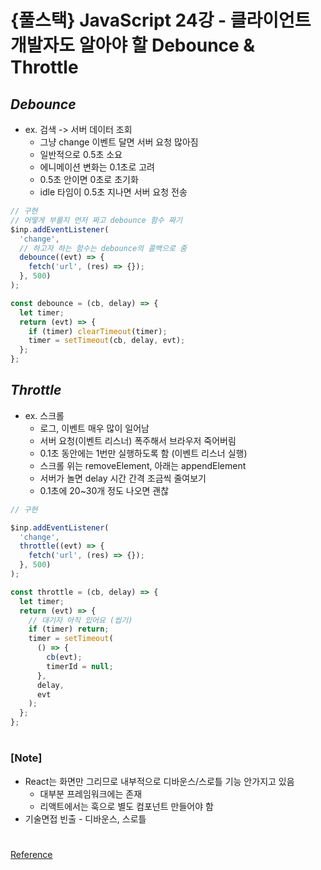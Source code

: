 # {풀스택} JavaScript 24강 - 클라이언트 개발자도 알아야 할 Debounce & Throttle

## _Debounce_

- ex. 검색 -> 서버 데이터 조회
  - 그냥 change 이벤트 달면 서버 요청 많아짐
  - 일반적으로 0.5초 소요
  - 에니메이션 변화는 0.1초로 고려
  - 0.5초 안이면 0초로 초기화
  - idle 타임이 0.5초 지나면 서버 요청 전송

```js
// 구현
// 어떻게 부를지 먼저 짜고 debounce 함수 짜기
$inp.addEventListener(
  'change',
  // 하고자 하는 함수는 debounce의 콜백으로 줌
  debounce((evt) => {
    fetch('url', (res) => {});
  }, 500)
);

const debounce = (cb, delay) => {
  let timer;
  return (evt) => {
    if (timer) clearTimeout(timer);
    timer = setTimeout(cb, delay, evt);
  };
};
```

## _Throttle_

- ex. 스크롤
  - 로그, 이벤트 매우 많이 일어남
  - 서버 요청(이벤트 리스너) 폭주해서 브라우저 죽어버림
  - 0.1초 동안에는 1번만 실행하도록 함 (이벤트 리스너 실행)
  - 스크롤 위는 removeElement, 아래는 appendElement
  - 서버가 놀면 delay 시간 간격 조금씩 줄여보기
  - 0.1초에 20~30개 정도 나오면 괜찮

```js
// 구현

$inp.addEventListener(
  'change',
  throttle((evt) => {
    fetch('url', (res) => {});
  }, 500)
);

const throttle = (cb, delay) => {
  let timer;
  return (evt) => {
    // 대기자 아직 있어요 (씹기)
    if (timer) return;
    timer = setTimeout(
      () => {
        cb(evt);
        timerId = null;
      },
      delay,
      evt
    );
  };
};
```

#

### [Note]

- React는 화면만 그리므로 내부적으로 디바운스/스로틀 기능 안가지고 있음
  - 대부분 프레임워크에는 존재
  - 리액트에서는 훅으로 별도 컴포넌트 만들어야 함
- 기술면접 빈출 - 디바운스, 스로틀

#

[Reference](https://www.youtube.com/watch?v=Mg5dOUd8pWM&list=PLEOnZ6GeucBW11uFNvzxToKym9Zv74hxh&index=25)
